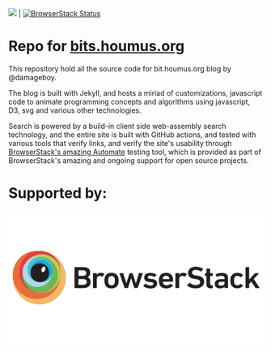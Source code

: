 ![](https://github.com/damageboy/damageboy.github.io/workflows/Deploy%20to%20GitHub%20Pages/badge.svg) | 
[![BrowserStack Status](https://automate.browserstack.com/badge.svg?badge_key=WTdUcVppR2JCSzRFa3BPc0tyR3BzMWtBdmhidGdkRFFLWnpYeWs0TWpmRT0tLTVFS3RWaG8yNy83VGJHSG0vY21qSmc9PQ==--7efe99205c5a40f794b5fb86d0497c79d40f7006%)](https://automate.browserstack.com/public-build/WTdUcVppR2JCSzRFa3BPc0tyR3BzMWtBdmhidGdkRFFLWnpYeWs0TWpmRT0tLTVFS3RWaG8yNy83VGJHSG0vY21qSmc9PQ==--7efe99205c5a40f794b5fb86d0497c79d40f7006%)



# Repo for [bits.houmus.org]()

This repository hold all the source code for bit.houmus.org blog by @damageboy.

The blog is built with Jekyll, and hosts a miriad of customizations, javascript code to animate programming concepts and algorithms using javascript, D3, svg and various other technologies.

Search is powered by a build-in client side web-assembly search technology, and the entire site is built with GitHub actions, and tested with various tools that verify links, and verify the site's usability through [BrowserStack's amazing Automate](https://automate.browserstack.com/dashboard/v2) testing tool, which is provided as part of BrowserStack's amazing and ongoing support for open source projects.


# Supported by:
![](assets/images/browserstack.png)
